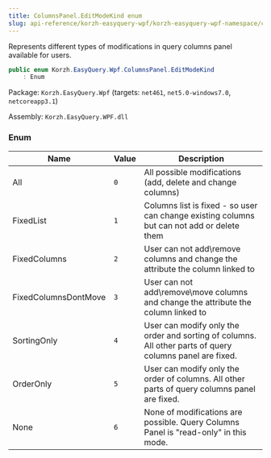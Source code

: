```yaml
---
title: ColumnsPanel.EditModeKind enum
slug: api-reference/korzh-easyquery-wpf/korzh-easyquery-wpf-namespace/columnspanel-editmodekind-enum
---
```



Represents different types of modifications in query columns panel available for users.
```csharp
public enum Korzh.EasyQuery.Wpf.ColumnsPanel.EditModeKind
    : Enum

```
Package: `Korzh.EasyQuery.Wpf` (targets: `net461`, `net5.0-windows7.0`, `netcoreapp3.1`)

Assembly: `Korzh.EasyQuery.WPF.dll`

### Enum

| Name | Value | Description | 
| --- | --- | --- | 
| All | `0` | All possible modifications (add, delete and change columns) | 
| FixedList | `1` | Columns list is fixed - so user can change existing columns but can not add or delete them | 
| FixedColumns | `2` | User can not add\remove columns and change the attribute the column linked to | 
| FixedColumnsDontMove | `3` | User can not add\remove\move columns and change the attribute the column linked to | 
| SortingOnly | `4` | User can modify only the order and sorting of columns. All other parts of query columns panel are fixed. | 
| OrderOnly | `5` | User can modify only the order of columns. All other parts of query columns panel are fixed. | 
| None | `6` | None of modifications are possible. Query Columns Panel is "read-only" in this mode. |